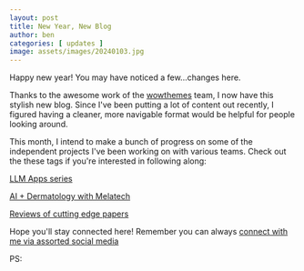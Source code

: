 ```yaml
---
layout: post
title: New Year, New Blog
author: ben
categories: [ updates ]
image: assets/images/20240103.jpg
---
```


Happy new year! You may have noticed a few...changes here.

Thanks to the awesome work of the [wowthemes](https://wowthemes.net/) team, I now have this stylish new blog.  Since I've been putting a lot of content out recently, I figured having a cleaner, more navigable format would be helpful for people looking around.

This month, I intend to make a bunch of progress on some of the independent projects I've been working on with various teams.  Check out the these tags if you're interested in following along:

[LLM Apps series](https://bpben.github.io/categories.html#llm%20app%20series)

[AI + Dermatology with Melatech](https://bpben.github.io/categories.html#dermatology)

[Reviews of cutting edge papers](https://bpben.github.io/categories.html#papers)

Hope you'll stay connected here! Remember you can always [connect with me via assorted social media](https://bpben.github.io/authors-list.html)

PS: 